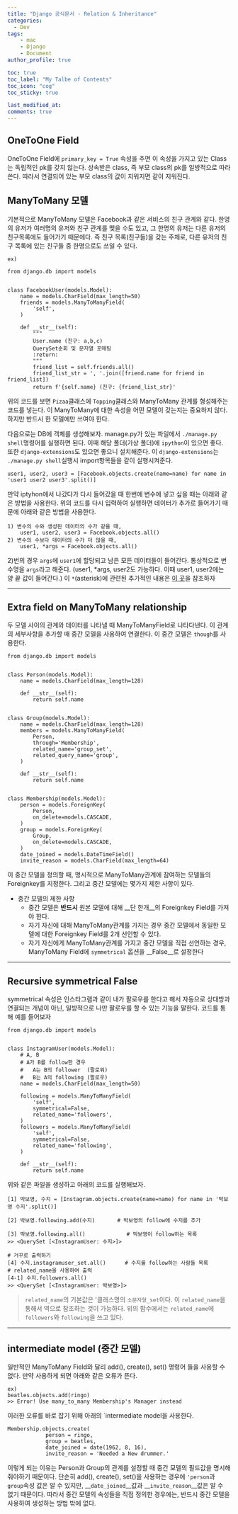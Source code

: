 ```yaml
---
title: "Django 공식문서 - Relation & Inheritance"
categories: 
  - Dev
tags:
    - mac
    - Django
    - Document
author_profile: true

toc: true
toc_label: "My Talbe of Contents"
toc_icon: "cog"
toc_sticky: true

last_modified_at:
comments: true
---
```



## OneToOne Field

OneToOne Field에 `primary_key = True` 속성을 주면 이 속성을 가지고 있는 Class는 독립적인 pk를 갖지 않는다. 상속받은 class, 즉 부모 class의 pk를 일방적으로 따라 쓴다. 따라서 연결되어 있는 부모 class의 값이 지워지면 같이 지워진다.


## ManyToMany 모델

기본적으로 ManyToMany 모델은 Facebook과 같은 서비스의 친구 관계와 같다. 한명의 유저가 여러명의 유저와 친구 관계를 맺을 수도 있고, 그 한명의 유저는 다른 유저의 친구목록에도 들어가기 때문에다. 즉 친구 목록(친구들)을 갖는 주체로, 다른 유저의 친구 목록에 있는 친구들 중 한명으로도 쓰일 수 있다.



```
ex)

from django.db import models


class FacebookUser(models.Model):
    name = models.CharField(max_length=50)
    friends = models.ManyToManyField(
        'self',
    )

    def __str__(self):
        """
        User.name (친구: a,b,c)
        QuerySet순회 및 문자열 포매팅
        :return:
        """
        friend_list = self.friends.all()
        friend_list_str = ', '.join([friend.name for friend in friend_list])
        return f'{self.name} (친구: {friend_list_str}' 
```
위의 코드를 보면 `Pizaa`클래스에 `Topping`클래스와 ManyToMany 관계를 형성해주는 코드를 넣는다. 이 ManyToMany에 대한 속성을 어떤 모델이 갖는지는 중요하지 않다. 하지만 반드시 한 모델에만 쓰여야 한다. 

다음으로는 DB에 객체를 생성해보자. manage.py가 있는 파일에서 `./manage.py shell`명령어를 실행하면 된다. 이때 해당 폴더(가상 폴더)에 `ipython`이 있으면 좋다. 또한 `django-extensions`도 있으면 좋으니 설치해준다. 이 `django-extensions`는 `./manage.py shell`실행시 import항목들을 같이 실행시켜준다. 

	user1, user2, user3 = [Facebook.objects.create(name=name) for name in 'user1 user2 user3'.split()]

만약 iptyhon에서 나갔다가 다시 들어갔을 때 한번에 변수에 넣고 싶을 때는 아래와 같은 방법을 사용한다. 위의 코드를 다시 입력하여 실행하면 데이터가 추가로 들어가기 때문에 아래와 같은 방법을 사용한다.

```
1) 변수의 수와 생성된 데이터의 수가 같을 때,
	user1, user2, user3 = Facebook.objects.all()
2) 변수의 수보다 데이터의 수가 더 많을 때,
	user1, *args = Facebook.objects.all()
```

2)번의 경우 `args`에 `user1`에 할당되고 남은 모든 데이터들이 들어간다. 통상적으로 변수명을 `args`라고 해준다. (user1, *args, user2도 가능하다. 이때 user1, user2에는 양 끝 값이 들어간다.)
이 `*`(asterisk)에 관련된 추가적인 내용은 [이 곳](https://mingrammer.com/understanding-the-asterisk-of-python/)을 참조하자

---

## Extra field on ManyToMany relationship


두 모델 사이의 관계와 데이터를 나타낼 때 ManyToManyField로 나타다낸다. 이 관계의 세부사항을 추가할 때 중간 모델을 사용하여 연결한다. 이 중간 모델은 `though`를 사용한다.

```
from django.db import models


class Person(models.Model):
    name = models.CharField(max_length=128)

    def __str__(self):
        return self.name


class Group(models.Model):
    name = models.CharField(max_length=128)
    members = models.ManyToManyField(
        Person,
        through='Membership',
        related_name='group_set',
        related_query_name='group',
    )

    def __str__(self):
        return self.name


class Membership(models.Model):
    person = models.ForeignKey(
        Person,
        on_delete=models.CASCADE,
    )
    group = models.ForeignKey(
        Group,
        on_delete=models.CASCADE,
    )
    date_joined = models.DateTimeField()
    invite_reason = models.CharField(max_length=64)
```
이 중간 모델을 정의할 때, 명시적으로 ManyToMany관계에 참여하는 모델들의 Foreignkey를 지정한다. 그리고 중간 모델에는 몇가지 제한 사항이 있다. 

- 중간 모델의 제한 사항
	-  중간 모델은 __반드시__ 원본 모델에 대해 __단 한개__의 Foreignkey Field를 가져야 한다.
	-  자기 자신에 대해 ManyToMany관계를 가지는 경우 중간 모델에서 동일한 모델에 대한 Foreignkey Field를 2개 선언할 수 있다.
	-  자기 자신에게 ManyToMany관계를 가지고 중간 모델을 직접 선언하는 경우, ManyToMany Field에 `symmetrical` 옵션을 __False__로 설정한다 

----


## Recursive symmetrical False
symmetrical 속성은 인스타그램과 같이 내가 팔로우를 한다고 해서 자동으로 상대방과 연결되는 개념이 아닌, 일방적으로 나만 팔로우를 할 수 있는 기능을 말한다. 코드를 통해 예를 들어보자 

```
from django.db import models


class InstagramUser(models.Model):
    # A, B
    # A가 B를 follow한 경우
    #   A는 B의 follower  (팔로워)
    #   B는 A의 following (팔로우)
    name = models.CharField(max_length=50)

    following = models.ManyToManyField(
        'self',
        symmetrical=False,
        related_name='followers',
    )
    followers = models.ManyToManyField(
        'self',
        symmetrical=False,
        related_name='following',
    )

    def __str__(self):
        return self.name
```
위와 같은 파일을 생성하고 아래의 코드를 실행해보자.

```
[1] 박보영, 수지 = [Instagram.objects.create(name=name) for name in '박보영 수지'.split()]

[2] 박보영.following.add(수지) 		# 박보영의 follow에 수지를 추가

[3] 박보영.following.all() 			# 박보영이 follow하는 목록
>> <QuerySet [<InstagramUser: 수지>]>

# 거꾸로 출력하기
[4] 수지.instagramuser_set.all()		# 수지를 follow하는 사람들 목록
# related_name을 사용하여 출력
[4-1] 수지.followers.all()
>> <QuerySet [<InstagramUser: 박보영>]>
```
> `related_name`의 기본값은 '클래스명의 `소문자형_set`이다. 이 `related_name`을 통해서 역으로 참조하는 것이 가능하다. 위의 함수에서는 `related_name`에 `followers`와 `following`을 쓰고 있다.


---

## intermediate model (중간 모델)

일반적인 ManyToMany Field와 달리 add(), create(), set() 명령어 들을 사용할 수 없다. 만약 사용하게 되면 아래와 같은 오류가 뜬다.
	
	ex)
	beatles.objects.add(ringo)
	>> Error! Use many_to_many Membership's Manager instead

이러한 오류를 바로 잡기 위해 아래의 `intermediate model을 사용한다. 

```
Membership.objects.create(
			person = ringo,
			group = beatles,
			date_joined = date(1962, 8, 16),
			invite_reason = 'Needed a New drummer.'
```

이렇게 되는 이유는 Person과 Group의 관계를 설정할 때 중간 모델의 필드값을 명시해줘야하기 때문이다. 단순히 add(), create(), set()을 사용하는 경우에 `'person`과 `group`속성 값은 알 수 있지만, __`date_joined`__값과 __`invite_reason`__값은 알 수 없기 때문이다. 따라서 중간 모델의 속성들을 직접 정의한 경우에는, 반드시 중간 모델을 사용하여 생성하는 방법 밖에 없다.
